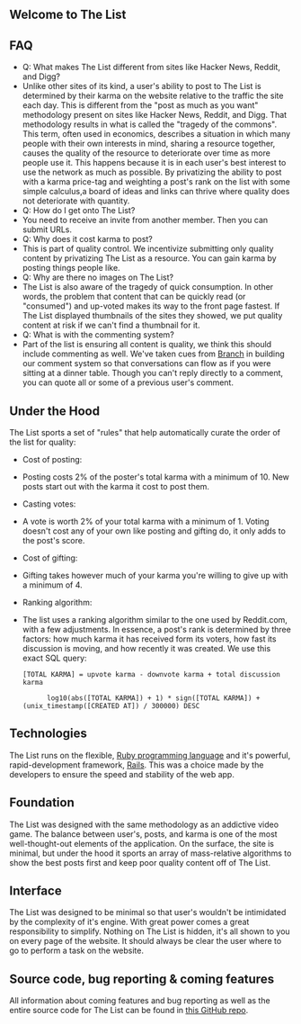 ## Welcome to The List


## FAQ


*   Q: What makes The List different from sites like Hacker News, Reddit, and Digg?
*   Unlike other sites of its kind, a user's ability to post to The List is determined by their karma on the website relative to the traffic the site each day. This is different from the "post as much as you want" methodology present on sites like Hacker News, Reddit, and Digg. That methodology results in what is called the "tragedy of the commons". This term, often used in economics, describes a situation in which many people with their own interests in mind, sharing a resource together, causes the quality of the resource to deteriorate over time as more people use it. This happens because it is in each user's best interest to use the network as much as possible. By privatizing the ability to post with a karma price-tag and weighting a post's rank on the list with some simple calculus,a board of ideas and links can thrive where quality does not deteriorate with quantity.
*   Q: How do I get onto The List?
*   You need to receive an invite from another member. Then you can submit URLs.
*   Q: Why does it cost karma to post?
*   This is part of quality control. We incentivize submitting only quality content by privatizing The List as a resource. You can gain karma by posting things people like.
*   Q: Why are there no images on The List?
*   The List is also aware of the tragedy of quick consumption. In other words, the problem that content that can be quickly read (or "consumed") and up-voted makes its way to the front page fastest. If The List displayed thumbnails of the sites they showed, we put quality content at risk if we can't find a thumbnail for it.
*   Q: What is with the commenting system?
*   Part of the list is ensuring all content is quality, we think this should include commenting as well. We've taken cues from [Branch][1] in building our comment system so that conversations can flow as if you were sitting at a dinner table. Though you can't reply directly to a comment, you can quote all or some of a previous user's comment.

## Under the Hood

The List sports a set of "rules" that help automatically curate the order of the list for quality:

*   Cost of posting:
*   Posting costs 2% of the poster's total karma with a minimum of 10. New posts start out with the karma it cost to post them.
*   Casting votes:
*   A vote is worth 2% of your total karma with a minimum of 1. Voting doesn't cost any of your own like posting and gifting do, it only adds to the post's score.
*   Cost of gifting:
*   Gifting takes however much of your karma you're willing to give up with a minimum of 4.
*   Ranking algorithm:
*   The list uses a ranking algorithm similar to the one used by Reddit.com, with a few adjustments. In essence, a post's rank is determined by three factors: how much karma it has received form its voters, how fast its discussion is moving, and how recently it was created. We use this exact SQL query:

        [TOTAL KARMA] = upvote karma - downvote karma + total discussion karma

              log10(abs([TOTAL KARMA]) + 1) * sign([TOTAL KARMA]) + (unix_timestamp([CREATED AT]) / 300000) DESC



## Technologies

The List runs on the flexible, [Ruby programming language][2] and it's powerful, rapid-development framework, [Rails][3]. This was a choice made by the developers to ensure the speed and stability of the web app.

## Foundation

The List was designed with the same methodology as an addictive video game. The balance between user's, posts, and karma is one of the most well-thought-out elements of the application. On the surface, the site is minimal, but under the hood it sports an array of mass-relative algorithms to show the best posts first and keep poor quality content off of The List.

## Interface

The List was designed to be minimal so that user's wouldn't be intimidated by the complexity of it's engine. With great power comes a great responsibility to simplify. Nothing on The List is hidden, it's all shown to you on every page of the website. It should always be clear the user where to go to perform a task on the website.

## Source code, bug reporting & coming features

All information about coming features and bug reporting as well as the entire source code for The List can be found in [this GitHub repo][4].

 [1]: http://branch.com/
 [2]: http://www.ruby-lang.org
 [3]: http://rubyonrails.org
 [4]: http://github.com/jacksonGariety/The-List/